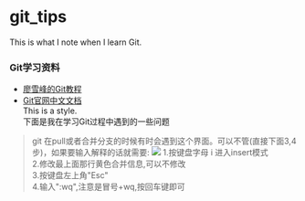 # git_tips
This is what I note when I learn Git. 

### Git学习资料
* [廖雪峰的Git教程](https://www.liaoxuefeng.com/wiki/0013739516305929606dd18361248578c67b8067c8c017b000)
* [Git官网中文文档](https://git-scm.com/book/zh/v2)<br>
This is a style.<br>
下面是我在学习Git过程中遇到的一些问题<br>
>git 在pull或者合并分支的时候有时会遇到这个界面。可以不管(直接下面3,4步)，如果要输入解释的话就需要:
![](https://upload-images.jianshu.io/upload_images/14351-a168992e25256e41.jpg?imageMogr2/auto-orient/strip%7CimageView2/2/w/577/format/webp)
1.按键盘字母 i 进入insert模式<br>
2.修改最上面那行黄色合并信息,可以不修改<br>
3.按键盘左上角"Esc"<br>
4.输入":wq",注意是冒号+wq,按回车键即可<br>
